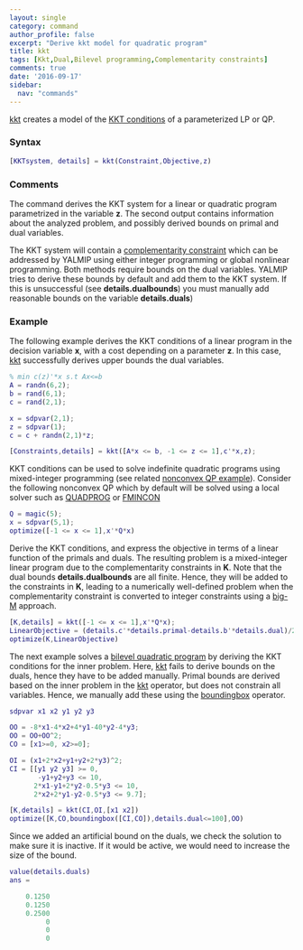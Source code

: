 ```yaml
---
layout: single
category: command
author_profile: false
excerpt: "Derive kkt model for quadratic program"
title: kkt
tags: [Kkt,Dual,Bilevel programming,Complementarity constraints]
comments: true
date: '2016-09-17'
sidebar:
  nav: "commands"
---
```


[kkt](/command/kkt) creates a model of the [KKT conditions](http://en.wikipedia.org/wiki/Karush%E2%80%93Kuhn%E2%80%93Tucker_conditions) of a parameterized LP or QP.

### Syntax

````matlab
[KKTsystem, details] = kkt(Constraint,Objective,z)
````

### Comments

The command derives the KKT system for a linear or quadratic program parametrized in the variable **z**. The second output contains information about the analyzed problem, and possibly derived bounds on primal and dual variables.

The KKT system will contain a [complementarity constraint](/commands.complements/) which can be addressed by YALMIP using either integer programming or global nonlinear programming. Both methods require bounds on the dual variables. YALMIP tries to derive these bounds by default and add them to the KKT system. If this is unsuccessful (see **details.dualbounds**) you must manually add reasonable bounds on the variable **details.duals**)


### Example

The following example derives the KKT conditions of a linear program in the decision variable **x**, with a cost depending on a parameter **z**. In this case, [kkt](/command/kkt) successfully derives upper bounds the dual variables.

````matlab
% min c(z)'*x s.t Ax<=b
A = randn(6,2);
b = rand(6,1);
c = rand(2,1);

x = sdpvar(2,1);
z = sdpvar(1);
c = c + randn(2,1)*z;

[Constraints,details] = kkt([A*x <= b, -1 <= z <= 1],c'*x,z);
````

KKT conditions can be used to solve indefinite quadratic programs using mixed-integer programming (see related [nonconvex QP example](/example/nonconvexqp)). Consider the following nonconvex QP which by default will be solved using a local solver such as [QUADPROG](/solver/quadprog) or [FMINCON](/solver/fmincon)

````matlab
Q = magic(5);
x = sdpvar(5,1);
optimize([-1 <= x <= 1],x'*Q*x)
````
Derive the KKT conditions, and express the objective in terms of a linear function of the primals and duals. The resulting problem is a mixed-integer linear program due to the complementarity constraints in **K**. Note that the dual bounds **details.dualbounds** are all finite. Hence, they will be added to the constraints in **K**, leading to a numerically well-defined problem when the complementarity constraint is converted to integer constraints using a [big-M](/tutorial/bigmandconvexhulls) approach.

````matlab
[K,details] = kkt([-1 <= x <= 1],x'*Q*x);
LinearObjective = (details.c'*details.primal-details.b'*details.dual)/2;
optimize(K,LinearObjective)
````

The next example solves a  [bilevel quadratic program](/tutorial/bilevelprogramming) by deriving the KKT conditions for the inner problem. Here, [kkt](/command/kkt) fails to derive bounds on the duals, hence they have to be added manually. Primal bounds are derived based on the inner problem in the [kkt](/command/kkt) operator, but does not constrain all variables. Hence, we manually add these using the [boundingbox](/command/boundingbox) operator.

````matlab
sdpvar x1 x2 y1 y2 y3

OO = -8*x1-4*x2+4*y1-40*y2-4*y3;
OO = OO+OO^2;
CO = [x1>=0, x2>=0];

OI = (x1+2*x2+y1+y2+2*y3)^2;
CI = [[y1 y2 y3] >= 0,
       -y1+y2+y3 <= 10,
      2*x1-y1+2*y2-0.5*y3 <= 10,
      2*x2+2*y1-y2-0.5*y3 <= 9.7];

[K,details] = kkt(CI,OI,[x1 x2])
optimize([K,CO,boundingbox([CI,CO]),details.dual<=100],OO)
````

Since we added an artificial bound on the duals, we check the solution to make sure it is inactive. If it would be active, we would need to increase the size of the bound.

````matlab
value(details.duals)
ans =

    0.1250
    0.1250
    0.2500
         0
         0
         0
````
